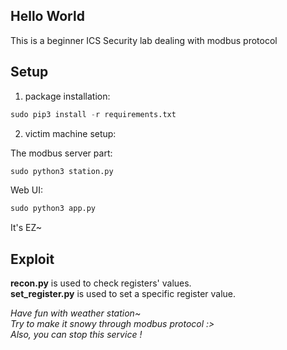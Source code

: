 ## Hello World
This is a beginner ICS Security lab dealing with modbus protocol

## Setup
1. package installation:  
```py
sudo pip3 install -r requirements.txt
```

2. victim machine setup:  

The modbus server part:  
```py
sudo python3 station.py
```

Web UI:  
```py
sudo python3 app.py
```
It's EZ~  

## Exploit
**recon.py** is used to check registers' values.  
**set_register.py** is used to set a specific register value.  


*Have fun with weather station~*  
*Try to make it snowy through modbus protocol :>*  
*Also, you can stop this service !*
